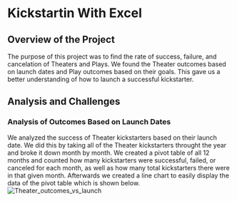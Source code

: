 # Kickstartin With Excel

## Overview of the Project
The purpose of this project was to find the rate of success, failure, and cancelation of Theaters and Plays. We found the Theater outcomes based on launch dates and Play outcomes based on their goals. This gave us a better understanding of how to launch a successful kickstarter.

## Analysis and Challenges
### Analysis of Outcomes Based on Launch Dates
We analyzed the success of Theater kickstarters based on their launch date. We did this by taking all of the Theater kickstarters throught the year and broke it down month by month. We created a pivot table of all 12 months and counted how many kickstarters were successful, failed, or canceled for each month, as well as how many total kickstarters there were in that given month. Afterwards we created a line chart to easily display the data of the pivot table which is shown below.
![Theater_outcomes_vs_launch](RonHolcomb/Kickstarter-Challenge/Theater_Outcomes_vs_Launch.png)
